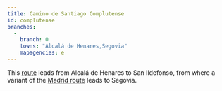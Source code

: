 ```yaml
---
title: Camino de Santiago Complutense
id: complutense
branches:
  -
    branch: 0
    towns: "Alcalá de Henares,Segovia"
    mapagencies: e
---
```


This [route][0] leads from Alcalá de Henares to San Ildefonso, from where a variant of the [Madrid route][1] leads to Segovia.

[0]: http://caminosantiago-guillermo.blogspot.com/p/camino-de-santiago-complutense.html
[1]: madrid.html